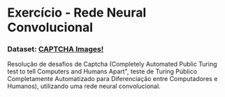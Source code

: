 # Exercício - Rede Neural Convolucional
### Dataset: [CAPTCHA Images!](https://www.kaggle.com/fournierp/captcha-version-2-images)

Resolução de desafios de Captcha (Completely Automated Public Turing test to tell Computers and Humans Apart", teste de Turing Público Completamente Automatizado para Diferenciação entre Computadores e Humanos), utilizando uma rede neural convolucional.
